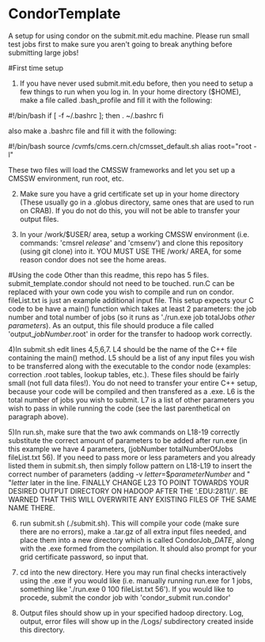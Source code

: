 # CondorTemplate
A setup for using condor on the submit.mit.edu machine.  Please run small test jobs first to make sure you aren't going to break anything before submitting large jobs!

#First time setup
1) If you have never used submit.mit.edu before, then you need to setup a few things to run when you log in.  In your home directory ($HOME), make a file called .bash_profile and fill it with the following:

#!/bin/bash
if [ -f ~/.bashrc ]; then
  . ~/.bashrc
fi

also make a .bashrc file and fill it with the following:

#!/bin/bash
source /cvmfs/cms.cern.ch/cmsset_default.sh
alias root="root -l"

These two files will load the CMSSW frameworks and let you set up a CMSSW environment, run root, etc.

2)  Make sure you have a grid certificate set up in your home directory (These usually go in a .globus directory, same ones that are used to run on CRAB).  If you do not do this, you will not be able to transfer your output files.


3)  In your /work/$USER/ area, setup a working CMSSW environment (i.e. commands: 'cmsrel *release*' and 'cmsenv') and clone this repository (using git clone) into it.  YOU MUST USE THE /work/ AREA, for some reason condor does not see the home areas.

#Using the code
Other than this readme, this repo has 5 files.  submit_template.condor should not need to be touched.  run.C can be replaced with your own code you wish to compile and run on condor.  fileList.txt is just an example additional input file.  This setup expects your C code to be have a main() function which takes at least 2 parameters: the job number and total number of jobs (so it runs as './run.exe job totalJobs *other parameters*).  As an output, this file should produce a file called 'output_*jobNumber*.root' in order for the transfer to hadoop work correctly. 

4)In submit.sh edit lines 4,5,6,7.  L4 should be the name of the C++ file containing the main() method.  L5 should be a list of any input files you wish to be transferred along with the executable to the condor node (examples: correction .root tables, lookup tables, etc.).  These files should be fairly small (not full data files!).  You do not need to transfer your entire C++ setup, because your code will be compiled and then transfered as a .exe.  L6 is the total number of jobs you wish to submit.  L7 is a list of other parameters you wish to pass in while running the code (see the last parenthetical on paragraph above).

5)In run.sh, make sure that the two awk commands on L18-19 correctly substitute the correct amount of parameters to be added after run.exe (in this example we have 4 parameters, (jobNumber totalNumberOfJobs fileList.txt 56).  If you need to pass more or less parameters and you already listed them in submit.sh, then simply follow pattern on L18-L19 to insert the correct number of parameters (adding -v *letter*=$*parameterNumber* and " "*letter* later in the line.  FINALLY CHANGE L23 TO POINT TOWARDS YOUR DESIRED OUTPUT DIRECTORY ON HADOOP AFTER THE '.EDU:2811//'.  BE WARNED THAT THIS WILL OVERWRITE ANY EXISTING FILES OF THE SAME NAME THERE.

6) run submit.sh (./submit.sh).  This will compile your code (make sure there are no errors), make a .tar.gz of all extra input files needed, and place them into a new directory which is called CondorJob_*DATE*, along with the .exe formed from the compilation.  It should also prompt for your grid certificate password, so input that.

7) cd into the new directory.  Here you may run final checks interactively using the .exe if you would like (i.e. manually running run.exe for 1 jobs, something like './run.exe 0 100 fileList.txt 56').  If you would like to procede, submit the condor job with 'condor_submit run.condor'

8) Output files should show up in your specified hadoop directory. Log, output, error files will show up in the /Logs/ subdirectory created inside this directory.  


